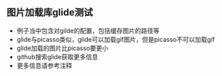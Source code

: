 ## 图片加载库glide测试
* 例子当中包含对gilde的配置，包括缓存图片的路径等
* glide与picasso类似，glide可以加载gif图片，但是picasso不可以加载gif
* glide加载的图片比picasso要更小
* github搜索glide获取更多信息
* 更多信息请参考注释